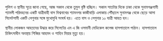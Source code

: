 পুলিশ ও স্থানীয় সূত্রে জানা গেছে, আজ সকাল থেকে তুমুল বৃষ্টি হচ্ছিল। সকাল সাতটার দিকে ঢাকা থেকে সুনামগঞ্জগামী শ্যামলী পরিবহনের একটি যাত্রীবাহী বাস বিশ্বনাথের শ্যামনগর কাজীবাড়ি এলাকায় পৌঁছালে সুনামগঞ্জ থেকে ছেড়ে আসা সিলেটগামী একটি লেগুনার সঙ্গে মুখোমুখি সংঘর্ষ হয়। এতে বাস ও লেগুনার ১০ যাত্রী আহত হন।

স্থানীয় লোকজন আহতদের উদ্ধার করে সিলেটের এম এ জি ওসমানী মেডিকেল কলেজ হাসপাতালে পাঠান। হাসপাতালে চিকিৎসাধীন অবস্থায় শিব্বির আহমদ ও শাহিন মিয়ার মৃত্যু হয়।
